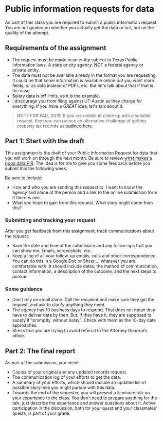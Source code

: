 # Public information requests for data

As part of this class you are required to submit a public information request. You are not graded on whether you actually get the data or not, but on the quality of the attempt.

## Requirements of the assignment

- The request must be made to an entity subject to Texas Public Information laws. A state or city agency. NOT a federal agency or private entity.
- The data must not be available already in the format you are requesting. It could be that some information is available online but you want more fields, or as data instead of PDFs, etc. But let's talk about that if that is the case.
- Salary data is off limits, as it is the example.
- I discourage you from filing against UT-Austin as they charge for everything. If you have a _GREAT_ idea, let's talk about it.

> NOTE FOR FALL 2019: If you are unable to come up with a suitable request, then you can pursue an alternative challenge of getting property tax records as [outlined here](property-records.md).

## Part 1: Start with the draft

This assignment is the draft of your Public Information Request for data that you will work on through the next month. Be sure to review [what makes a good data PIR](https://docs.google.com/document/d/1rU4VIPyFjVFWn01mhCyG-4fGHIIAaDzobJN1Yc_dA5I/edit#heading=h.1t2idypeepwn). The idea is for me to give you some feedback before you submit this the following week.

Be sure to include:

- How and who you are sending this request to. I want to know the agency and name of the person and a link to the online submission form if there is one.
- What you hope to gain from this request. What story might come from this?

### Submitting and tracking your request

After you get feedback from this assignment, track communications about the request:

- Save the date and time of the submission and any follow-ups that you can show me. Emails, screenshots, etc.
- Keep a log of all your follow-up emails, calls and other correspondence. You can do this in a Google Doc or Sheet ... whatever you are comfortable with. It should include dates, the method of communication, contact information, a description of the outcome, and the next steps to pursue.

### Some guidance

- Don't rely on email alone. Call the recipient and make sure they got the request, and ask to clarify anything they need.
- The agency has 10 _business_ days to respond. That does not mean they have to deliver data by then. But, if they have it, they are supposed to supply it "promptly, without delay". Check with them as the 10-day date approaches.
- Stress that you are trying to avoid referral to the Attorney General's office.

## Part 2: The final report

As part of the submission, you need:

- Copies of your original and any updated records request.
- The communication log of your efforts to get the data. 
- A summary of your efforts, which should include an updated list of possible storylines you might pursue with this data.
- Towards the end of the semester, you will present a 5-minute talk on your experience to the class. You don't need to prepare anything for the talk, just describe the experience and answer questions about it. Active participation in the discussion, both for your quest and your classmates' quests, is part of your grade.
